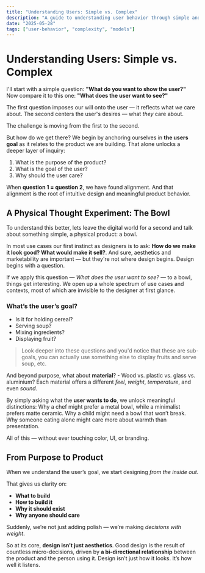 ```yaml
---
title: "Understanding Users: Simple vs. Complex"
description: "A guide to understanding user behavior through simple and complex models."
date: "2025-05-28"
tags: ["user-behavior", "complexity", "models"]
---
```


# Understanding Users: Simple vs. Complex

I'll start with a simple question: **"What do you want to show the user?"** Now compare it to this one: **"What does the user want to see?"**

The first question imposes our will onto the user — it reflects what *we* care about. The second centers the user's desires — what *they* care about.

The challenge is moving from the first to the second.

But how do we get there? We begin by anchoring ourselves in **the users goal** as it relates to the product we are building. That alone unlocks a deeper layer of inquiry:

1. What is the purpose of the product?
2. What is the goal of the user?
3. Why should the user care?

When **question 1 = question 2**, we have found alignment. And that alignment is the root of intuitive design and meaningful product behavior.

## A Physical Thought Experiment: The Bowl

To understand this better, lets leave the digital world for a second and talk about something simple, a physical product: a bowl.

In most use cases our first instinct as designers is to ask: **How do we make it look good? What would make it sell?**. And sure, aesthetics and marketability are important — but they're not where design begins. Design begins with a question.

If we apply this question — *What does the user want to see?* — to a bowl, things get interesting. We open up a whole spectrum of use cases and contexts, most of which are invisible to the designer at first glance.

### What’s the user’s goal?

- Is it for holding cereal?  
- Serving soup?  
- Mixing ingredients?  
- Displaying fruit?

> Look deeper into these questions and you'd notice that these are sub-goals, you can actually use something else to display fruits and serve soup, etc.

And beyond purpose, what about **material**? - Wood vs. plastic vs. glass vs. aluminium? Each material offers a different *feel*, *weight*, *temperature*, and even *sound*.

By simply asking what the **user wants to do**, we unlock meaningful distinctions: Why a chef might prefer a metal bowl, while a minimalist prefers matte ceramic. Why a child might need a bowl that won’t break. Why someone eating alone might care more about warmth than presentation.

All of this — without ever touching color, UI, or branding.

## From Purpose to Product

When we understand the user’s goal, we start designing *from the inside out*.  

That gives us clarity on:

- **What to build**  
- **How to build it**  
- **Why it should exist**  
- **Why anyone should care**

Suddenly, we’re not just adding polish — we’re making *decisions with weight*.

So at its core, **design isn’t just aesthetics**. Good design is the result of countless micro-decisions, driven by **a bi-directional relationship** between the product and the person using it. Design isn’t just how it looks. It’s how well it listens.